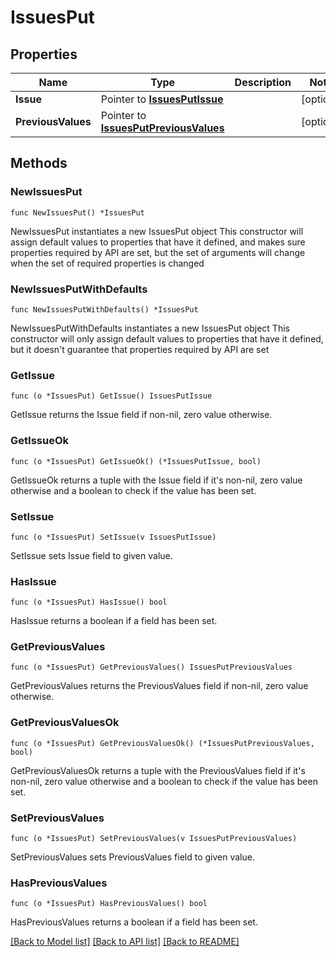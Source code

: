 # IssuesPut

## Properties

Name | Type | Description | Notes
------------ | ------------- | ------------- | -------------
**Issue** | Pointer to [**IssuesPutIssue**](IssuesPutIssue.md) |  | [optional] 
**PreviousValues** | Pointer to [**IssuesPutPreviousValues**](IssuesPutPreviousValues.md) |  | [optional] 

## Methods

### NewIssuesPut

`func NewIssuesPut() *IssuesPut`

NewIssuesPut instantiates a new IssuesPut object
This constructor will assign default values to properties that have it defined,
and makes sure properties required by API are set, but the set of arguments
will change when the set of required properties is changed

### NewIssuesPutWithDefaults

`func NewIssuesPutWithDefaults() *IssuesPut`

NewIssuesPutWithDefaults instantiates a new IssuesPut object
This constructor will only assign default values to properties that have it defined,
but it doesn't guarantee that properties required by API are set

### GetIssue

`func (o *IssuesPut) GetIssue() IssuesPutIssue`

GetIssue returns the Issue field if non-nil, zero value otherwise.

### GetIssueOk

`func (o *IssuesPut) GetIssueOk() (*IssuesPutIssue, bool)`

GetIssueOk returns a tuple with the Issue field if it's non-nil, zero value otherwise
and a boolean to check if the value has been set.

### SetIssue

`func (o *IssuesPut) SetIssue(v IssuesPutIssue)`

SetIssue sets Issue field to given value.

### HasIssue

`func (o *IssuesPut) HasIssue() bool`

HasIssue returns a boolean if a field has been set.

### GetPreviousValues

`func (o *IssuesPut) GetPreviousValues() IssuesPutPreviousValues`

GetPreviousValues returns the PreviousValues field if non-nil, zero value otherwise.

### GetPreviousValuesOk

`func (o *IssuesPut) GetPreviousValuesOk() (*IssuesPutPreviousValues, bool)`

GetPreviousValuesOk returns a tuple with the PreviousValues field if it's non-nil, zero value otherwise
and a boolean to check if the value has been set.

### SetPreviousValues

`func (o *IssuesPut) SetPreviousValues(v IssuesPutPreviousValues)`

SetPreviousValues sets PreviousValues field to given value.

### HasPreviousValues

`func (o *IssuesPut) HasPreviousValues() bool`

HasPreviousValues returns a boolean if a field has been set.


[[Back to Model list]](../README.md#documentation-for-models) [[Back to API list]](../README.md#documentation-for-api-endpoints) [[Back to README]](../README.md)


